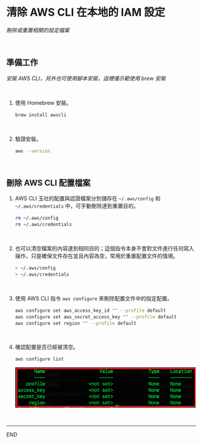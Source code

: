 # 清除 AWS CLI 在本地的 IAM 設定

_刪除或重置相關的設定檔案_

<br>

## 準備工作

_安裝 AWS CLI，另外也可使用腳本安裝，這裡僅示範使用 brew 安裝_

<br>

1. 使用 Homebrew 安裝。

    ```bash
    brew install awscli
    ```

<br>

2. 驗證安裝。

    ```bash
    aws --version
    ```

<br>

## 刪除 AWS CLI 配置檔案

1. AWS CLI 玉社的配置與認證檔案分別儲存在 `~/.aws/config` 和 `~/.aws/credentials` 中，可手動刪除達到重置目的。

    ```bash
    rm ~/.aws/config
    rm ~/.aws/credentials
    ```

<br>

2. 也可以清空檔案的內容達到相同目的；這個指令本身不會對文件進行任何寫入操作，只是確保文件存在並且內容為空，常用於重置配置文件的情境。

    ```bash
    > ~/.aws/config
    > ~/.aws/credentials
    ```

<br>

3. 使用 AWS CLI 指令 `aws configure` 來刪除配置文件中的指定配置。

    ```bash
    aws configure set aws_access_key_id "" --profile default
    aws configure set aws_secret_access_key "" --profile default
    aws configure set region "" --profile default
    ```

<br>

4. 確認配置是否已經被清空。

    ```bash
    aws configure list
    ```

    ![](images/img_02.png)

<br>

___

_END_